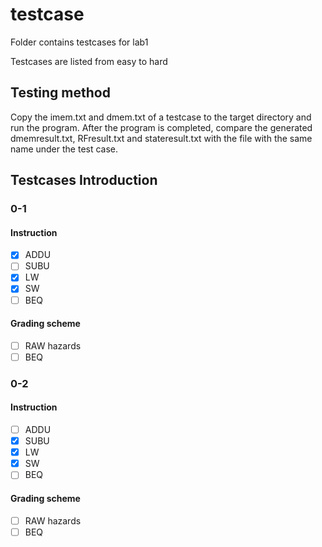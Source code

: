 # testcase

Folder contains testcases for lab1

Testcases are listed from easy to hard

## Testing method

Copy the imem.txt and dmem.txt of a testcase to the target directory and run the program. After the program is completed, compare the generated dmemresult.txt, RFresult.txt and stateresult.txt with the file with the same name under the test case.

## Testcases Introduction

### 0-1 
#### Instruction
- [x] ADDU
- [ ] SUBU
- [x] LW
- [x] SW
- [ ] BEQ

#### Grading scheme
- [ ] RAW hazards
- [ ] BEQ

### 0-2 
#### Instruction
- [ ] ADDU
- [x] SUBU
- [x] LW
- [x] SW
- [ ] BEQ

#### Grading scheme
- [ ] RAW hazards
- [ ] BEQ
